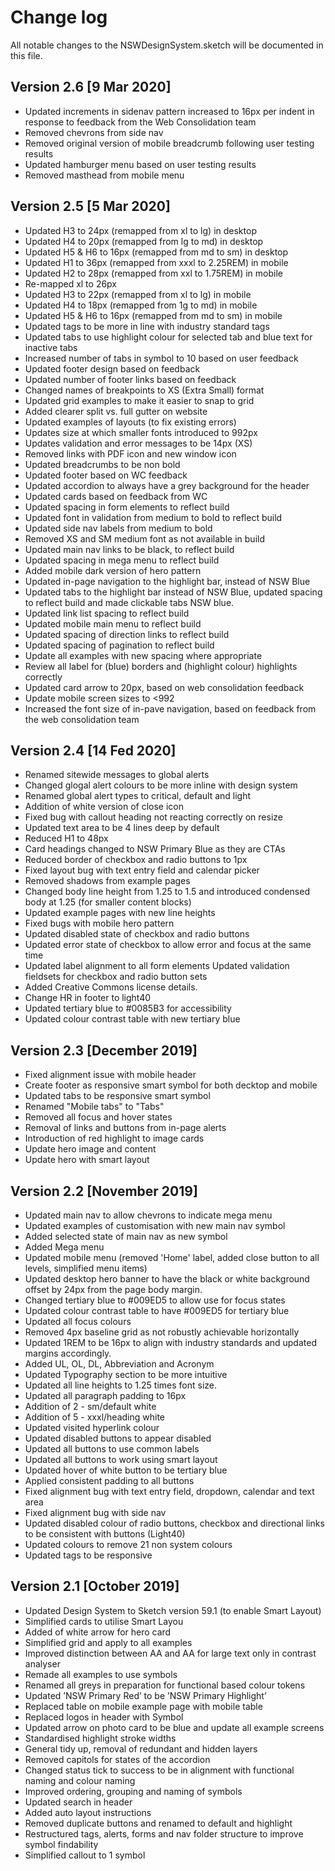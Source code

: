 # Change log
All notable changes to the NSWDesignSystem.sketch will be documented in this file.

## Version 2.6 [9 Mar 2020]
- Updated increments in sidenav pattern increased to 16px per indent in response to feedback from the Web Consolidation team
- Removed chevrons from side nav
- Removed original version of mobile breadcrumb following user testing results
- Updated hamburger menu based on user testing results 
- Removed masthead from mobile menu

## Version 2.5 [5 Mar 2020]
- Updated H3 to 24px (remapped from xl to lg) in desktop 
- Updated H4 to 20px (remapped from lg to md) in desktop
- Updated H5 & H6 to 16px (remapped from md to sm) in desktop
- Updated H1 to 36px (remapped from xxxl to 2.25REM) in mobile
- Updated H2 to 28px (remapped from xxl to 1.75REM) in mobile
- Re-mapped xl to 26px
- Updated H3 to 22px (remapped from xl to lg) in mobile
- Updated H4 to 18px (remapped from 1g to md) in mobile
- Updated H5 & H6 to 16px (remapped from md to sm) in mobile
- Updated tags to be more in line with industry standard tags
- Updated tabs to use highlight colour for selected tab and blue text for inactive tabs
- Increased number of tabs in symbol to 10 based on user feedback
- Updated footer design based on feedback
- Updated number of footer links based on feedback
- Changed names of breakpoints to XS (Extra Small) format
- Updated grid examples to make it easier to snap to grid 
- Added clearer split vs. full gutter on website
- Updated examples of layouts (to fix existing errors)
- Updates size at which smaller fonts introduced to 992px
- Updates validation and error messages to be 14px (XS)
- Removed links with PDF icon and new window icon
- Updated breadcrumbs to be non bold 
- Updated footer based on WC feedback
- Updated accordion to always have a grey background for the header
- Updated cards based on feedback from WC
- Updated spacing in form elements to reflect build
- Updated font in validation from medium to bold to reflect build
- Updated side nav labels from medium to bold
- Removed XS and SM medium font as not available in build
- Updated main nav links to be black, to reflect build
- Updated spacing in mega menu to reflect build
- Added mobile dark version of hero pattern
- Updated in-page navigation to the highlight bar, instead of NSW Blue
- Updated tabs to the highlight bar instead of NSW Blue, updated spacing to reflect build and made clickable tabs NSW blue.
- Updated link list spacing to reflect build
- Updated mobile main menu to reflect build
- Updated spacing of direction links to reflect build
- Updated spacing of pagination to reflect build
- Update all examples with new spacing where appropriate
- Review all label for (blue) borders and (highlight colour) highlights correctly
- Updated card arrow to 20px, based on web consolidation feedback
- Update mobile screen sizes to <992
- Increased the font size of in-pave navigation, based on feedback from the web consolidation team

## Version 2.4 [14 Fed 2020]

- Renamed sitewide messages to global alerts
- Changed glogal alert colours to be more inline with design system
- Renamed global alert types to critical, default and light
- Addition of white version of close icon
- Fixed bug with callout heading not reacting correctly on resize
- Updated text area to be 4 lines deep by default
- Reduced H1 to 48px
- Card headings changed to NSW Primary Blue as they are CTAs
- Reduced border of checkbox and radio buttons to 1px
- Fixed layout bug with text entry field and calendar picker
- Removed shadows from example pages
- Changed body line height from 1.25 to 1.5 and introduced condensed body at 1.25 (for smaller content blocks)
- Updated example pages with new line heights
- Fixed bugs with mobile hero pattern
- Updated disabled state of checkbox and radio buttons
- Updated error state of checkbox to allow error and focus at the same time
- Updated label alignment to all form elements Updated validation fieldsets for checkbox and radio button sets
- Added Creative Commons license details.
- Change HR in footer to light40
- Updated tertiary blue to #0085B3 for accessibility
- Updated colour contrast table with new tertiary blue
  
## Version 2.3 [December 2019]

- Fixed alignment issue with mobile header
- Create footer as responsive smart symbol for both decktop and mobile
- Updated tabs to be responsive smart symbol
- Renamed "Mobile tabs" to "Tabs"
- Removed all focus and hover states
- Removal of links and buttons from in-page alerts
- Introduction of red highlight to image cards
- Update hero image and content
- Update hero with smart layout

## Version 2.2 [November 2019]

- Updated main nav to allow chevrons to indicate mega menu
- Updated examples of customisation with new main nav symbol
- Added selected state of main nav as new symbol
- Added Mega menu
- Updated mobile menu (removed 'Home' label, added close button to all levels, simplified menu items)
- Updated desktop hero banner to have the black or white background offset by 24px from the page body margin.
- Changed tertiary blue to #009ED5 to allow use for focus states
- Updated colour contrast table to have #009ED5 for tertiary blue
- Updated all focus colours
- Removed 4px baseline grid as not robustly achievable  horizontally
- Updated 1REM to be 16px to align with industry standards and updated margins accordingly.
- Added UL, OL, DL, Abbreviation and Acronym
- Updated Typography section to be more intuitive
- Updated all line heights to 1.25 times font size.
- Updated all paragraph padding to 16px
- Addition of 2 - sm/default white
- Addition of 5 - xxxl/heading white
- Updated visited hyperlink colour
- Updated disabled buttons to appear disabled
- Updated all buttons to use common labels
- Updated all buttons to work using smart layout
- Updated hover of white button to be tertiary blue
- Applied consistent padding to all buttons
- Fixed alignment bug with text entry field, dropdown, calendar and text area
- Fixed alignment bug with side nav
- Updated disabled colour of radio buttons, checkbox and directional links to be consistent with buttons (Light40)
- Updated colours to remove 21 non system colours
- Updated tags to be responsive

## Version 2.1 [October 2019]

- Updated Design System to Sketch version 59.1 (to enable  Smart Layout)
- Simplified cards to utilise Smart Layou
- Added of white arrow for hero card
- Simplified grid and apply to all examples
- Improved distinction between AA and AA for large text only in contrast analyser
- Remade all examples to use symbols
- Renamed all greys in preparation for functional based colour tokens
- Updated ’NSW Primary Red’ to be ’NSW Primary Highlight’
- Replaced table on mobile example page with mobile table
- Replaced logos in header with Symbol
- Updated arrow on photo card to be blue and update all example screens
- Standardised highlight stroke widths
- General tidy up, removal of redundant and hidden layers
- Removed capitols for states of the accordion
- Changed status tick to success to be in alignment with functional naming and colour naming
- Improved ordering, grouping and naming of symbols
- Updated search in header
- Added auto layout instructions
- Removed duplicate buttons and renamed to default and highlight
- Restructured tags, alerts, forms and nav folder structure to improve symbol findability
- Simplified callout to 1 symbol
